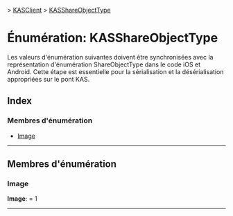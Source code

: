 [](../README.md) > [KASClient](../modules/kasclient.md) > [KASShareObjectType](../enums/kasclient.kasshareobjecttype.md)

# <a name="enumeration-kasshareobjecttype"></a>Énumération: KASShareObjectType

Les valeurs d'énumération suivantes doivent être synchronisées avec la représentation d'énumération ShareObjectType dans le code iOS et Android. Cette étape est essentielle pour la sérialisation et la désérialisation appropriées sur le pont KAS.
## <a name="index"></a>Index

### <a name="enumeration-members"></a>Membres d'énumération

* [Image](kasclient.kasshareobjecttype.md#image)

---

## <a name="enumeration-members"></a>Membres d'énumération

<a id="image"></a>

###  <a name="image"></a>Image

**Image**: = 1

___

